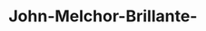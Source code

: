 # John-Melchor-Brillante-

<?php
echo 'Hello i am John Melchor Brillante';
echo 'Yow Yow Yow';

?>




